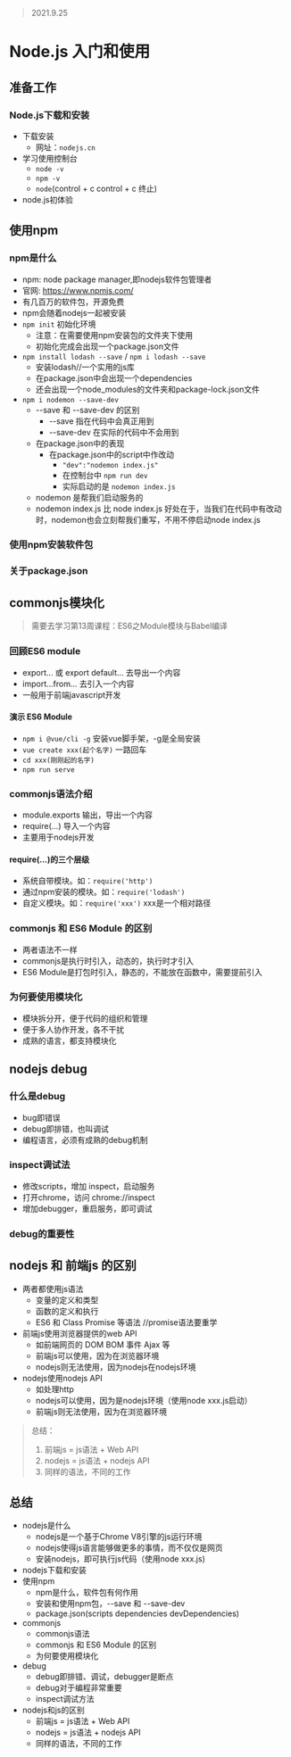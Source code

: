 >2021.9.25

# Node.js 入门和使用

## 准备工作

### Node.js下载和安装

- 下载安装   
  - 网址：`nodejs.cn`
- 学习使用控制台
  - `node -v`
  - `npm -v`
  - `node`(control + c control + c 终止)
- node.js初体验
  
## 使用npm

### npm是什么

- npm: node package manager,即nodejs软件包管理者
- 官网: https://www.npmjs.com/
- 有几百万的软件包，开源免费
- npm会随着nodejs一起被安装
- `npm init` 初始化环境
  - 注意：在需要使用npm安装包的文件夹下使用
  - 初始化完成会出现一个package.json文件
- `npm install lodash --save` / `npm i lodash --save` 
  - 安装lodash//一个实用的js库
  - 在package.json中会出现一个dependencies
  - 还会出现一个node_modules的文件夹和package-lock.json文件
- `npm i nodemon --save-dev`
  - --save 和 --save-dev 的区别
    - --save 指在代码中会真正用到
    - --save-dev 在实际的代码中不会用到
  - 在package.json中的表现
    - 在package.json中的script中作改动
      - `"dev":"nodemon index.js"`
      - 在控制台中 `npm run dev`
      - 实际启动的是 `nodemon index.js`
  - nodemon 是帮我们启动服务的
  - nodemon index.js 比 node index.js 好处在于，当我们在代码中有改动时，nodemon也会立刻帮我们重写，不用不停启动node index.js
### 使用npm安装软件包

### 关于package.json

## commonjs模块化

>需要去学习第13周课程：ES6之Module模块与Babel编译

### 回顾ES6 module

- export... 或 export default... 去导出一个内容
- import...from... 去引入一个内容
- 一般用于前端javascript开发

#### 演示 ES6 Module
  
- `npm i @vue/cli -g` 安装vue脚手架，-g是全局安装
- `vue create xxx(起个名字)` 一路回车
- `cd xxx(刚刚起的名字)`
- `npm run serve`

### commonjs语法介绍

- module.exports 输出，导出一个内容
- require(...) 导入一个内容
- 主要用于nodejs开发

#### require(...)的三个层级

- 系统自带模块。如：`require('http')`
- 通过npm安装的模块。如：`require('lodash')`
- 自定义模块。如：`require('xxx')` xxx是一个相对路径

### commonjs 和 ES6 Module 的区别

- 两者语法不一样
- commonjs是执行时引入，动态的，执行时才引入
- ES6 Module是打包时引入，静态的，不能放在函数中，需要提前引入

### 为何要使用模块化

- 模块拆分开，便于代码的组织和管理
- 便于多人协作开发，各不干扰
- 成熟的语言，都支持模块化

## nodejs debug

### 什么是debug

- bug即错误
- debug即排错，也叫调试
- 编程语言，必须有成熟的debug机制

### inspect调试法

- 修改scripts，增加 inspect，启动服务
- 打开chrome，访问 chrome://inspect
- 增加debugger，重启服务，即可调试

### debug的重要性

## nodejs 和 前端js 的区别

- 两者都使用js语法
  - 变量的定义和类型
  - 函数的定义和执行
  - ES6 和 Class Promise 等语法 //promise语法要重学
- 前端js使用浏览器提供的web API
  - 如前端网页的 DOM BOM 事件 Ajax 等
  - 前端js可以使用，因为在浏览器环境
  - nodejs则无法使用，因为nodejs在nodejs环境
- nodejs使用nodejs API
  - 如处理http
  - nodejs可以使用，因为是nodejs环境（使用node xxx.js启动）
  - 前端js则无法使用，因为在浏览器环境

>总结：
>1. 前端js = js语法 + Web API
>2. nodejs = js语法 + nodejs API
>3. 同样的语法，不同的工作

## 总结

- nodejs是什么
  - nodejs是一个基于Chrome V8引擎的js运行环境 
  - nodejs使得js语言能够做更多的事情，而不仅仅是网页
  - 安装nodejs，即可执行js代码（使用node xxx.js)
- nodejs下载和安装
- 使用npm
  - npm是什么，软件包有何作用
  - 安装和使用npm包，--save 和 --save-dev
  - package.json(scripts dependencies devDependencies)
- commonjs
  - commonjs语法
  - commonjs 和 ES6 Module 的区别
  - 为何要使用模块化
- debug
  - debug即排错、调试，debugger是断点
  - debug对于编程非常重要
  - inspect调试方法
- nodejs和js的区别
  - 前端js = js语法 + Web API
  - nodejs = js语法 + nodejs API
  - 同样的语法，不同的工作